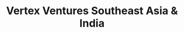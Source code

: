 ---
layout: firm_page
title: "Vertex Ventures Southeast Asia & India"
id: "vertexventures.sg"
permalink: "/vertexventuressoutheastasiaindiavertexventures.sg/"
website: "https://www.vertexventures.sg"
offices: "Singapore (Singapore), Bangalore (India), Gurugram (India), Jakarta (Indonesia), Bangkok (Thailand), Ho Chi Minh City (Vietnam)"
investment_stages: "Seed, Series A, Series B"
portfolio_companies: "Grab, Patsnap, 17Live, Nium, FirstCry, Licious, AsianParent, Validus, Warung Pintar"
portfolio_link: "https://www.vertexventures.sg/#portfolio"
investment_markets: "Consumer, Enterprise, Fintech, Sustainability, Healthtech"
founded_year: "2010"
description: "Vertex Ventures Southeast Asia and India invests in high-growth startups seeking their first round of institutional venture capital funding in Southeast Asia and India. It has a strong track record of investing in early-stage startups and building champions. The firm prides itself on adding value to its founders by offering support beyond capital."
linkedin: "https://www.linkedin.com/company/vertex-ventures-se-asia-india/"
twitter: "https://twitter.com/VertexVentures"
instagram: "https://www.instagram.com/vertexventures_seai/"
team_page: "https://www.vertexventures.sg/#team"
investor_type: "Venture Capital, Corporate VC"
crunchbase: "https://www.crunchbase.com/organization/vertex-ventures-southeast-asia-india"
pitchbook: "https://pitchbook.com/profiles/investor/149516-20"

# SEO Optimization
meta_title: "Vertex Ventures Southeast Asia & India - VC Firm - projectstartups.com"
meta_description: "Vertex Ventures Southeast Asia & India, Vertex Ventures Southeast Asia and India invests in high-growth startups seeking their first round of institutional venture capital funding in Southea..."
meta_keywords: "Vertex Ventures Southeast Asia & India, Consumer, Enterprise, Fintech, Sustainability, Healthtech, VC firm, venture capital, startup investor, projectstartups.com"
canonical_url: "https://vc.projectstartups.com/vertexventuressoutheastasiaindiavertexventures.sg/"
---